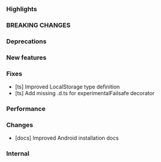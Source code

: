 ### Highlights

### BREAKING CHANGES

### Deprecations

### New features

### Fixes

- [ts] Improved LocalStorage type definition
- [ts] Add missing .d.ts for experimentalFailsafe decorator

### Performance

### Changes

- [docs] Improved Android installation docs

### Internal
